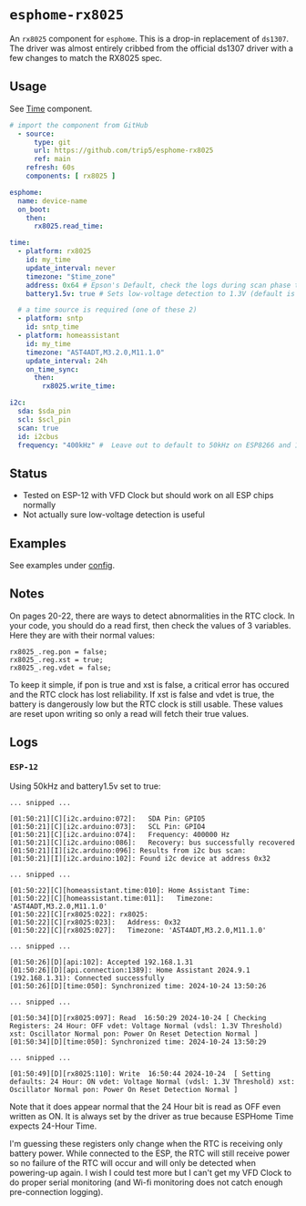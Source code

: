 # `esphome-rx8025`

An `rx8025` component for `esphome`. This is a drop-in replacement of `ds1307`.
The driver was almost entirely cribbed from the official ds1307 driver with a few changes to match the RX8025 spec.

## Usage

See [Time](https://esphome.io/components/time.html) component.

```yaml
# import the component from GitHub
  - source:
      type: git
      url: https://github.com/trip5/esphome-rx8025
      ref: main
    refresh: 60s
    components: [ rx8025 ]

esphome:
  name: device-name
  on_boot:
    then:
      rx8025.read_time:

time:
  - platform: rx8025
    id: my_time
    update_interval: never
    timezone: "$time_zone"
    address: 0x64 # Epson's Default, check the logs during scan phase to be sure! (0x32 on my chip marked R8025 E0N25)
    battery1.5v: true # Sets low-voltage detection to 1.3V (default is 2.1V)

  # a time source is required (one of these 2)
  - platform: sntp
    id: sntp_time
  - platform: homeassistant
    id: my_time
    timezone: "AST4ADT,M3.2.0,M11.1.0"
    update_interval: 24h
    on_time_sync:
      then:
        rx8025.write_time:

i2c:
  sda: $sda_pin
  scl: $scl_pin
  scan: true
  id: i2cbus
  frequency: "400kHz" #  Leave out to default to 50kHz on ESP8266 and 100kHz on ESP32, but 400kHz is the fastest safe speed for the RX8025

```

## Status

* Tested on ESP-12 with VFD Clock but should work on all ESP chips normally
* Not actually sure low-voltage detection is useful

## Examples

See examples under [config](config).

## Notes

On pages 20-22, there are ways to detect abnormalities in the RTC clock.  In your code, you should do a read first, then check the values of
3 variables.  Here they are with their normal values:

```
rx8025_.reg.pon = false;
rx8025_.reg.xst = true;
rx8025_.reg.vdet = false;
```

To keep it simple, if pon is true and xst is false, a critical error has occured and the RTC clock has lost reliability.
If xst is false and vdet is true, the battery is dangerously low but the RTC clock is still usable.
These values are reset upon writing so only a read will fetch their true values.

## Logs

### `ESP-12`

Using 50kHz and battery1.5v set to true:


```console
... snipped ...

[01:50:21][C][i2c.arduino:072]:   SDA Pin: GPIO5
[01:50:21][C][i2c.arduino:073]:   SCL Pin: GPIO4
[01:50:21][C][i2c.arduino:074]:   Frequency: 400000 Hz
[01:50:21][C][i2c.arduino:086]:   Recovery: bus successfully recovered
[01:50:21][I][i2c.arduino:096]: Results from i2c bus scan:
[01:50:21][I][i2c.arduino:102]: Found i2c device at address 0x32

... snipped ...

[01:50:22][C][homeassistant.time:010]: Home Assistant Time:
[01:50:22][C][homeassistant.time:011]:   Timezone: 'AST4ADT,M3.2.0,M11.1.0'
[01:50:22][C][rx8025:022]: rx8025:
[01:50:22][C][rx8025:023]:   Address: 0x32
[01:50:22][C][rx8025:027]:   Timezone: 'AST4ADT,M3.2.0,M11.1.0'

... snipped ...

[01:50:26][D][api:102]: Accepted 192.168.1.31
[01:50:26][D][api.connection:1389]: Home Assistant 2024.9.1 (192.168.1.31): Connected successfully
[01:50:26][D][time:050]: Synchronized time: 2024-10-24 13:50:26

... snipped ...

[01:50:34][D][rx8025:097]: Read  16:50:29 2024-10-24 [ Checking Registers: 24 Hour: OFF vdet: Voltage Normal (vdsl: 1.3V Threshold) xst: Oscillator Normal pon: Power On Reset Detection Normal ]
[01:50:34][D][time:050]: Synchronized time: 2024-10-24 13:50:29

... snipped ...

[01:50:49][D][rx8025:110]: Write  16:50:44 2024-10-24  [ Setting defaults: 24 Hour: ON vdet: Voltage Normal (vdsl: 1.3V Threshold) xst: Oscillator Normal pon: Power On Reset Detection Normal ]
```
Note that it does appear normal that the 24 Hour bit is read as OFF even written as ON.  It is always set by the driver as true because ESPHome Time expects 24-Hour Time.

I'm guessing these registers only change when the RTC is receiving only battery power. While connected to the ESP, the RTC will still receive power so no failure of the RTC will occur and will only be detected when powering-up again. I wish I could test more but I can't get my VFD Clock to do proper serial monitoring (and Wi-fi monitoring does not catch enough pre-connection logging).
